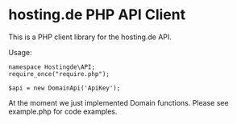 # hosting.de PHP API Client

This is a PHP client library for the hosting.de API.

Usage:

```
namespace Hostingde\API;
require_once("require.php");

$api = new DomainApi('ApiKey');
```

At the moment we just implemented Domain functions. Please see example.php for code examples.
 
